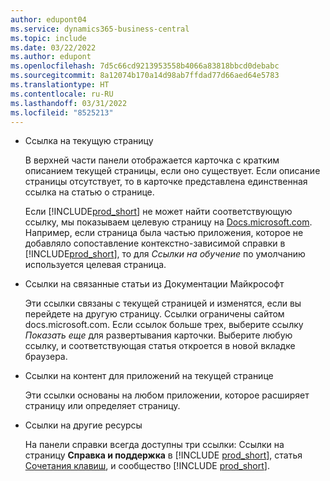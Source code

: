 ```yaml
---
author: edupont04
ms.service: dynamics365-business-central
ms.topic: include
ms.date: 03/22/2022
ms.author: edupont
ms.openlocfilehash: 7d5c66cd9213953558b4066a83818bbcd0debabc
ms.sourcegitcommit: 8a12074b170a14d98ab7ffdad77d66aed64e5783
ms.translationtype: HT
ms.contentlocale: ru-RU
ms.lasthandoff: 03/31/2022
ms.locfileid: "8525213"
---
```

- Ссылка на текущую страницу

  В верхней части панели отображается карточка с кратким описанием текущей страницы, если оно существует. Если описание страницы отсутствует, то в карточке представлена единственная ссылка на статью о странице.  

  Если [!INCLUDE[prod_short](prod_short.md)] не может найти соответствующую ссылку, мы показываем целевую страницу на [Docs.microsoft.com](/dynamics365/business-central). Например, если страница была частью приложения, которое не добавляло сопоставление контекстно-зависимой справки в [!INCLUDE[prod_short](prod_short.md)], то для *Ссылки на обучение* по умолчанию используется целевая страница.  

- Ссылки на связанные статьи из Документации Майкрософт  

  Эти ссылки связаны с текущей страницей и изменятся, если вы перейдете на другую страницу. Ссылки ограничены сайтом docs.microsoft.com. Если ссылок больше трех, выберите ссылку *Показать еще* для развертывания карточки. Выберите любую ссылку, и соответствующая статья откроется в новой вкладке браузера.  
- Ссылки на контент для приложений на текущей странице  

  Эти ссылки основаны на любом приложении, которое расширяет страницу или определяет страницу.  
- Ссылки на другие ресурсы

  На панели справки всегда доступны три ссылки: Ссылки на страницу **Справка и поддержка** в [!INCLUDE [prod_short](prod_short.md)], статья [Сочетания клавиш](../keyboard-shortcuts.md), и сообщество [!INCLUDE [prod_short](prod_short.md)].  